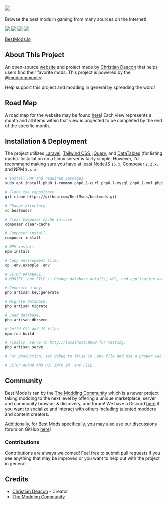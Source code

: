 # <a href="https://bestmods.io/" target="_blank"><img src="https://github.com/BestMods/bestmods/blob/master/public/images/bestmods.png" data-canonical-src="https://github.com/BestMods/bestmods/blob/master/public/images/bestmods.png" /></a>
Browse the best mods in gaming from many sources on the Internet!

<a href="https://bestmods.io/" target="_blank"><img src="https://github.com/BestMods/bestmods/blob/master/preview.jpeg" data-canonical-src="https://github.com/BestMods/bestmods/blob/master/preview.jpeg" /></a>
<a href="https://bestmods.io/view/cs-dynamicslots" target="_blank"><img src="https://github.com/BestMods/bestmods/blob/master/preview2.jpeg" data-canonical-src="https://github.com/BestMods/bestmods/blob/master/preview2.jpeg" /></a>
<a href="https://bestmods.io/view/cs-dynamicslots/install" target="_blank"><img src="https://github.com/BestMods/bestmods/blob/master/preview3.jpeg" data-canonical-src="https://github.com/BestMods/bestmods/blob/master/preview3.jpeg" /></a>
<a href="https://bestmods.io/view/cs-dynamicslots/downloads" target="_blank"><img src="https://github.com/BestMods/bestmods/blob/master/preview4.jpeg" data-canonical-src="https://github.com/BestMods/bestmods/blob/master/preview4.jpeg" /></a>

[BestMods.io](https://bestmods.io/)

## About This Project
An open-source [website](https://bestmods.io) and project made by [Christian Deacon](https://github.com/gamemann) that helps users find their favorite mods. This project is powered by the [@modcommunity](https://github.com/modcommunity)!

Help support this project and modding in general by spreading the word!

## Road Map
A road map for the website may be found [here](https://github.com/orgs/BestMods/projects/1)! Each view represents a month and all items within that view is projected to be completed by the end of the specific month.

## Installation & Deployment
The project utilizes [Laravel](https://laravel.com/), [Tailwind CSS](https://tailwindcss.com/), [jQuery](https://jquery.com/), and [DataTables](https://datatables.net/) (for listing mods). Installation on a Linux server is fairly simple. However, I'd recommend making sure you have at least NodeJS `16.x`, Composer `2.2.x`, and NPM `8.x.x`.

```bash
# Install PHP and required packages.
sudo apt install php8.1-common php8.1-curl php8.1-mysql php8.1-xml php8.1-dom

# Clone the repository.
git clone https://github.com/BestMods/bestmods.git

# Change directory.
cd bestmods/

# Clear Composer cache in-case.
composer clear-cache

# Composer install.
composer install

# NPM install.
npm install

# Copy environment file.
cp .env.example .env

# SETUP DATABASE.
# MODIFY .env FILE :: Change database details, URL, and application name.

# Generate a key.
php artisan key:generate

# Migrate database.
php artisan migrate

# Seed database.
php artisan db:seed

# Build CSS and JS files.
npm run build

# Finally, serve to http://localhost:8000 for testing.
php artisan serve

# For production, set debug to false in .env file and use a proper web server such as NGINX or Apache!

# SETUP AUTH0 AND PUT INFO IN .env FILE.

```

## Community
Best Mods is ran by the [The Modding Community](https://ModdingCommunity.com/) which is a newer project taking modding to the next level by offering a unique marketplace, server and community browser & discovery, and forum! We have a Discord [here](https://dsc.gg/modcommunity) if you want to socialize and interact with others including talented modders and content creators.

Additionally, for Best Mods specifically, you may also use our discussions forum on GitHub [here](https://github.com/orgs/BestMods/discussions)!

### Contributions
Contributions are always welcomed! Feel free to submit pull requests if you see anything that may be improved or you want to help out with the project in general!

## Credits
* [Christian Deacon](https://github.com/gamemann) - Creator
* [The Modding Community](https://github.com/modcommunity)
